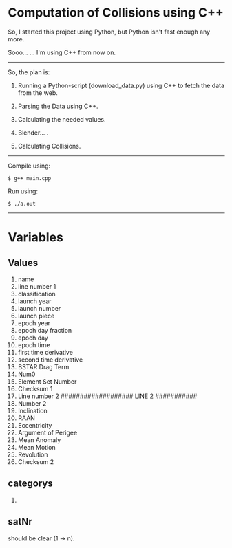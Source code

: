# Computation of Collisions using C++

So, I started this project using Python, but Python isn't fast enough any more.

Sooo... ... I'm using C++ from now on.

---

So, the plan is:

1. Running a Python-script (download_data.py) using C++ to fetch the data from the web.

2. Parsing the Data using C++.

3. Calculating the needed values.

4. Blender... .

5. Calculating Collisions.  

---

Compile using:

    $ g++ main.cpp

Run using:

    $ ./a.out

---

# Variables

## Values

1. name
2. line number 1
3. classification
4. launch year
5. launch number
6. launch piece
7. epoch year
8. epoch day fraction
9. epoch day
10. epoch time
11. first time derivative
12. second time derivative
13. BSTAR Drag Term
14. Num0
15. Element Set Number
16. Checksum 1
17. Line number 2 ################### LINE 2 ###########
18. Number 2
19. Inclination
20. RAAN
21. Eccentricity
22. Argument of Perigee
23. Mean Anomaly
24. Mean Motion
25. Revolution
26. Checksum 2

## categorys

1.

## satNr

  should be clear (1 -> n).
